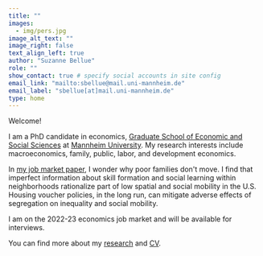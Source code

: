 ```yaml
---
title: "" 
images:
  - img/pers.jpg
image_alt_text: ""
image_right: false
text_align_left: true
author: "Suzanne Bellue"
role: ""
show_contact: true # specify social accounts in site config
email_link: "mailto:sbellue@mail.uni-mannheim.de" 
email_label: "sbellue[at]mail.uni-mannheim.de"
type: home
---
```


Welcome! 


I am a PhD candidate in economics, [Graduate School of Economic and Social Sciences](https://www.uni-mannheim.de/gess/) at [Mannheim University](https://www.vwl.uni-mannheim.de/en/). My research interests include macroeconomics, family, public, labor, and development economics.

In [my job market paper](research/neighborhoods/Bellue_JMP_Neighborhoods.pdf), I wonder why poor families don't move. I find that imperfect information about skill formation and social learning within neighborhoods rationalize part of low spatial and social mobility in the U.S. Housing voucher policies, in the long run, can mitigate adverse effects of segregation on inequality and social mobility.

I am on the 2022-23 economics job market and will be available for interviews. 

You can find more about my [research](research) and [CV](uploads/resume.pdf).

